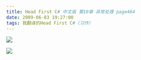```yaml
---
title: Head First C# 中文版 第10章 异常处理 page464
date: 2009-06-03 19:27:00
tags: 我翻译的Head First C#（习作）
---
```

![](https://p-blog.csdn.net/images/p_blog_csdn_net/cuipengfei1/EntryImages/20090603/2009-06-03_19-05-50.jpg)

![](https://p-blog.csdn.net/images/p_blog_csdn_net/cuipengfei1/EntryImages/20090603/2009-06-03_19-06-21.jpg)



